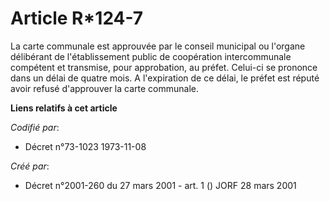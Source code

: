 # Article R*124-7

La carte communale est approuvée par le conseil municipal ou l'organe délibérant de l'établissement public de coopération
intercommunale compétent et transmise, pour approbation, au préfet. Celui-ci se prononce dans un délai de quatre mois. A
l'expiration de ce délai, le préfet est réputé avoir refusé d'approuver la carte communale.

**Liens relatifs à cet article**

_Codifié par_:

  - Décret n°73-1023 1973-11-08

_Créé par_:

  - Décret n°2001-260 du 27 mars 2001 - art. 1 () JORF 28 mars 2001
